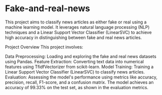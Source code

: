 # Fake-and-real-news
This project aims to classify news articles as either fake or real using a machine learning model. It leverages natural language processing (NLP) techniques and a Linear Support Vector Classifier (LinearSVC) to achieve high accuracy in distinguishing between fake and real news articles.

Project Overview
This project involves:

Data Preprocessing: Loading and exploring the fake and real news datasets using Pandas.
Feature Extraction: Converting text data into numerical features using TfidfVectorizer from scikit-learn.
Model Training: Training a Linear Support Vector Classifier (LinearSVC) to classify news articles.
Evaluation: Assessing the model's performance using metrics like accuracy, precision, recall, F1-score, and a confusion matrix.
The model achieves an accuracy of 99.33% on the test set, as shown in the evaluation metrics.
